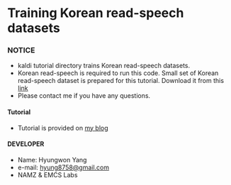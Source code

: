 # Training Korean read-speech datasets


### NOTICE
- kaldi tutorial directory trains Korean read-speech datasets.
- Korean read-speech is required to run this code. Small set of Korean read-speech dataset is prepared for this tutorial. Download it from this [link](https://drive.google.com/open?id=0B9lwe_GFwe2oY196NUJ4NFlPb0k)
- Please contact me if you have any questions.


#### Tutorial
- Tutorial is provided on [my blog](https://hyungwonsnotebook.blogspot.kr/)


#### DEVELOPER
- Name: Hyungwon Yang
- e-mail: hyung8758@gmail.com
- NAMZ & EMCS Labs

